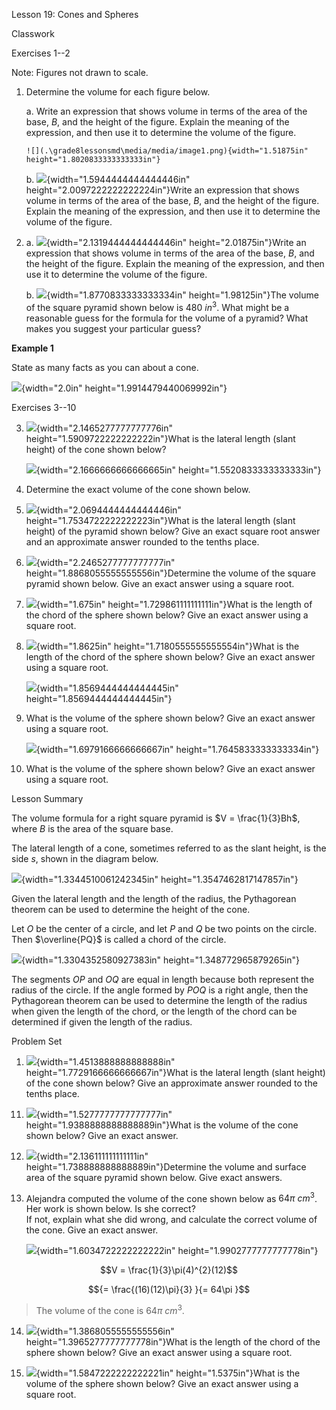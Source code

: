 Lesson 19: Cones and Spheres

Classwork

Exercises 1--2

Note: Figures not drawn to scale.

1.  Determine the volume for each figure below.

    a.  Write an expression that shows volume in terms of the area of
        the base, $B$, and the height of the figure. Explain the meaning
        of the expression, and then use it to determine the volume of
        the figure.

        ![](.\grade8lessonsmd\media/media/image1.png){width="1.51875in"
        height="1.8020833333333333in"}

    b.  ![](.\grade8lessonsmd\media/media/image2.png){width="1.5944444444444446in"
        height="2.0097222222222224in"}Write an expression that shows
        volume in terms of the area of the base, $B$, and the height of
        the figure. Explain the meaning of the expression, and then use
        it to determine the volume of the figure.

2.  a.  ![](.\grade8lessonsmd\media/media/image3.png){width="2.1319444444444446in"
        height="2.01875in"}Write an expression that shows volume in
        terms of the area of the base, $B$, and the height of the
        figure. Explain the meaning of the expression, and then use it
        to determine the volume of the figure.

    <!-- -->

    b.  ![](.\grade8lessonsmd\media/media/image4.png){width="1.8770833333333334in"
        height="1.98125in"}The volume of the square pyramid shown below
        is $480\ {in}^{3}$. What might be a reasonable guess for the
        formula for the volume of a pyramid? What makes you suggest your
        particular guess?

**Example 1**

State as many facts as you can about a cone.

![](.\grade8lessonsmd\media/media/image5.png){width="2.0in"
height="1.9914479440069992in"}

Exercises 3--10

3.  ![](.\grade8lessonsmd\media/media/image6.png){width="2.1465277777777776in"
    height="1.5909722222222222in"}What is the lateral length (slant
    height) of the cone shown below?

    ![](.\grade8lessonsmd\media/media/image7.png){width="2.1666666666666665in"
    height="1.5520833333333333in"}

4.  Determine the exact volume of the cone shown below.

5.  ![](.\grade8lessonsmd\media/media/image8.png){width="2.0694444444444446in"
    height="1.7534722222222223in"}What is the lateral length (slant
    height) of the pyramid shown below? Give an exact square root answer
    and an approximate answer rounded to the tenths place.

6.  ![](.\grade8lessonsmd\media/media/image9.png){width="2.2465277777777777in"
    height="1.8868055555555556in"}Determine the volume of the square
    pyramid shown below. Give an exact answer using a square root.

7.  ![](.\grade8lessonsmd\media/media/image10.png){width="1.675in"
    height="1.729861111111111in"}What is the length of the chord of the
    sphere shown below? Give an exact answer using a square root.

8.  ![](.\grade8lessonsmd\media/media/image11.png){width="1.8625in"
    height="1.7180555555555554in"}What is the length of the chord of the
    sphere shown below? Give an exact answer using a square root.

    ![](.\grade8lessonsmd\media/media/image12.png){width="1.8569444444444445in"
    height="1.8569444444444445in"}

9.  What is the volume of the sphere shown below? Give an exact answer
    using a square root.

    ![](.\grade8lessonsmd\media/media/image13.png){width="1.6979166666666667in"
    height="1.7645833333333334in"}

10. What is the volume of the sphere shown below? Give an exact answer
    using a square root.

Lesson Summary

The volume formula for a right square pyramid is $V = \frac{1}{3}Bh$,
where $B$ is the area of the square base.

The lateral length of a cone, sometimes referred to as the slant height,
is the side $s$, shown in the diagram below.

![](.\grade8lessonsmd\media/media/image14.png){width="1.3344510061242345in"
height="1.3547462817147857in"}

Given the lateral length and the length of the radius, the Pythagorean
theorem can be used to determine the height of the cone.

Let $O$ be the center of a circle, and let $P$ and $Q$ be two points on
the circle. Then $\overline{PQ}$ is called a chord of the circle.

![](.\grade8lessonsmd\media/media/image15.png){width="1.3304352580927383in"
height="1.348772965879265in"}

The segments $OP$ and $OQ$ are equal in length because both represent
the radius of the circle. If the angle formed by $POQ$ is a right angle,
then the Pythagorean theorem can be used to determine the length of the
radius when given the length of the chord, or the length of the chord
can be determined if given the length of the radius.

Problem Set

1.  ![](.\grade8lessonsmd\media/media/image16.png){width="1.4513888888888888in"
    height="1.7729166666666667in"}What is the lateral length (slant
    height) of the cone shown below? Give an approximate answer rounded
    to the tenths place.

<!-- -->

11. ![](.\grade8lessonsmd\media/media/image17.png){width="1.5277777777777777in"
    height="1.9388888888888889in"}What is the volume of the cone shown
    below? Give an exact answer.

12. ![](.\grade8lessonsmd\media/media/image18.png){width="2.136111111111111in"
    height="1.738888888888889in"}Determine the volume and surface area
    of the square pyramid shown below. Give exact answers.

13. Alejandra computed the volume of the cone shown below as
    $64\pi\ {cm}^{3}$. Her work is shown below. Is she correct?\
    If not, explain what she did wrong, and calculate the correct volume
    of the cone. Give an exact answer.

    ![](.\grade8lessonsmd\media/media/image19.png){width="1.6034722222222222in"
    height="1.9902777777777778in"}

$$V = \frac{1}{3}\pi(4)^{2}(12)$$

$${= \frac{(16)(12)\pi}{3}
}{= 64\pi
}$$

> The volume of the cone is $64\pi\ cm^{3}.$

14. ![](.\grade8lessonsmd\media/media/image20.png){width="1.3868055555555556in"
    height="1.3965277777777778in"}What is the length of the chord of the
    sphere shown below? Give an exact answer using a square root.

15. ![](.\grade8lessonsmd\media/media/image21.png){width="1.5847222222222221in"
    height="1.5375in"}What is the volume of the sphere shown below? Give
    an exact answer using a square root.
